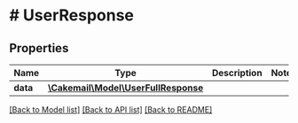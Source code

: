 # # UserResponse

## Properties

Name | Type | Description | Notes
------------ | ------------- | ------------- | -------------
**data** | [**\Cakemail\Model\UserFullResponse**](UserFullResponse.md) |  | 

[[Back to Model list]](../../README.md#documentation-for-models) [[Back to API list]](../../README.md#documentation-for-api-endpoints) [[Back to README]](../../README.md)


